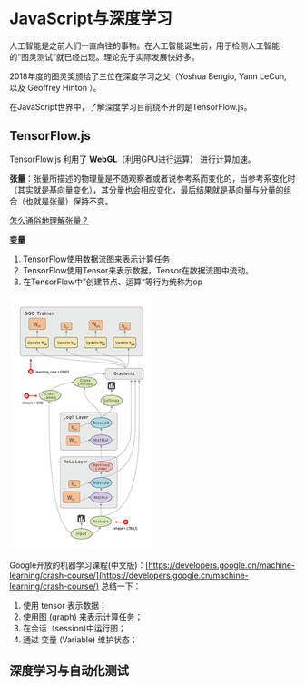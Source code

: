 # JavaScript与深度学习

人工智能是之前人们一直向往的事物。在人工智能诞生前，用于检测人工智能的“图灵测试”就已经出现。理论先于实际发展快好多。

2018年度的图灵奖颁给了三位在深度学习之父（Yoshua Bengio, Yann LeCun, 以及 Geoffrey Hinton ）。

在JavaScript世界中，了解深度学习目前绕不开的是TensorFlow.js。

## TensorFlow.js

TensorFlow.js 利用了 **WebGL**（利用GPU进行运算） 进行计算加速。

**张量**：张量所描述的物理量是不随观察者或者说参考系而变化的，当参考系变化时（其实就是基向量变化），其分量也会相应变化，最后结果就是基向量与分量的组合（也就是张量）保持不变。

[怎么通俗地理解张量？](https://www.youtube.com/watch?v=f5liqUk0ZTw)


**变量**


1. TensorFlow使用数据流图来表示计算任务
2. TensorFlow使用Tensor来表示数据，Tensor在数据流图中流动。
3. 在TensorFlow中”创建节点、运算“等行为统称为op

![tensorflow-gif](/assets/tensorflow.gif)

Google开放的机器学习课程(中文版)：[https://developers.google.cn/machine-learning/crash-course/](https://developers.google.cn/machine-learning/crash-course/)
总结一下：

1. 使用 tensor 表示数据；
2. 使用图 (graph) 来表示计算任务；
3. 在会话（session)中运行图；
4. 通过 变量 (Variable) 维护状态；




## 深度学习与自动化测试

